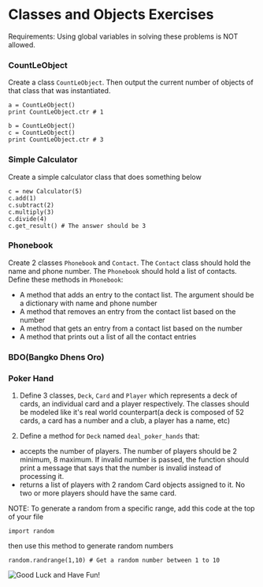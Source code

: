 # Classes and Objects Exercises

Requirements: Using global variables in solving these problems is NOT allowed. 

### CountLeObject

Create a class `CountLeObject`. Then output the current number of objects 
of that class that was instantiated.

    a = CountLeObject()
    print CountLeObject.ctr # 1
    
    b = CountLeObject()
    c = CountLeObject()
    print CountLeObject.ctr # 3

### Simple Calculator 

Create a simple calculator class that does something below

    c = new Calculator(5)
    c.add(1)
    c.subtract(2)
    c.multiply(3)
    c.divide(4)
    c.get_result() # The answer should be 3

### Phonebook

Create 2 classes `Phonebook` and `Contact`. The `Contact` class should hold the name and phone number. The `Phonebook`
should hold a list of contacts. Define these methods in `Phonebook`:

- A method that adds an entry to the contact list. The argument should be a dictionary with name and phone number
- A method that removes an entry from the contact list based on the number
- A method that gets an entry from a contact list based on the number
- A method that prints out a list of all the contact entries

### BDO(Bangko Dhens Oro)

### Poker Hand

1. Define 3 classes, `Deck`, `Card` and `Player` which represents a deck of cards, an individual card and a player
respectively. The classes should be modeled like it's real world counterpart(a deck is composed of 52 cards, a card
has a number and a club, a player has a name, etc)

2. Define a method for `Deck` named `deal_poker_hands` that:
- accepts the number of players. The number of players should be 2 minimum, 8 maximum. If invalid number is passed,
the function should print a message that says that the number is invalid instead of processing it.
- returns a list of players with 2 random Card objects assigned to it. No two or more players should have the same card.

NOTE: To generate a random from a specific range, add this code at the top of your file

    import random
    
then use this method to generate random numbers

    random.randrange(1,10) # Get a random number between 1 to 10
    
<img src="http://sd.keepcalm-o-matic.co.uk/i/good-luck-have-fun-10.png" alt="Good Luck and Have Fun!" style="text-align: center" />
